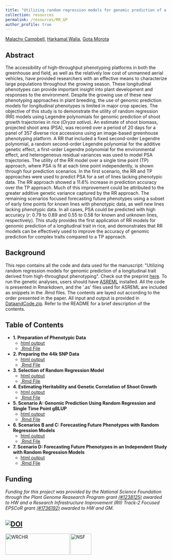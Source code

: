 ```yaml
---
title: "Utilizing random regression models for genomic prediction of a longitudinal trait derived from high-throughput phenotyping"
collection: resources
permalink: /resources/RR_GP
author_profile: true
---
```


[Malachy Campbell](https://malachycampbell.github.io/), [Harkamal Walia](http://cropstressgenomics.org/), [Gota Morota](http://morotalab.org/)

## Abstract
The accessibility of high-throughput phenotyping platforms in both the greenhouse and field, as well as the relatively low cost of unmanned aerial vehicles, have provided researchers with an effective means to characterize large populations throughout the growing season. These longitudinal phenotypes can provide important insight into plant development and responses to the environment. Despite the growing use of these new phenotyping approaches in plant breeding, the use of genomic prediction models for longitudinal phenotypes is limited in major crop species. The objective of this study is to demonstrate the utility of random regression (RR) models using Legendre polynomials for genomic prediction of shoot growth trajectories in rice (*Oryza sativa*). An estimate of shoot biomass, projected shoot area (PSA), was recored over a period of 20 days for a panel of 357 diverse rice accessions using an image-based greenhouse phenotyping platform. A RR that included a fixed second-order Legendre polynomial, a random second-order Legendre polynomial for the additive genetic effect, a first-order Legendre polynomial for the environmental effect, and heterogeneous residual variances was used to model PSA trajectories. The utility of the RR model over a single time point (TP) approach, where PSA is fit at each time point independently, is shown through four prediction scenarios. In the first scenario, the RR and TP approaches were used to predict PSA for a set of lines lacking phenotypic data. The RR approach showed a 11.6% increase in prediction accuracy over the TP approach. Much of this improvement could be attributed to the greater additive genetic variance captured by the RR approach. The remaining scenarios focused forecasting future phenotypes using a subset of early time points for known lines with phenotypic data, as well new lines lacking phenotypic data. In all cases, PSA could be predicted with high accuracy (*r*: 0.79 to 0.89 and 0.55 to 0.58 for known and unknown lines, respectively). This study provides the first application of RR models for genomic prediction of a longitudinal trait in rice, and demonstrates that RR models can be effectively used to improve the accuracy of genomic prediction for complex traits compared to a TP approach.

## Background
This repo contains all the code and data used for the manuscript: "Utilizing random regression models for genomic prediction of a longitudinal trait derived from high-throughput phenotyping". Check out the preprint [here](https://www.biorxiv.org/content/early/2018/05/11/319897). To run the genetic analyses, users should have [ASREML](https://www.vsni.co.uk/downloads/asreml/) installed. All the code is presented in Rmarkdown, and the '.as' files used for ASREML are included as snippets in the .Rmd files. The contents are layed out according to the order presented in the paper. All input and output is provided in [DataandCode.zip](https://rawgit.com/malachycampbell/Utilizing-random-regression-models-for-genomic-prediction-of-a-longitudinal-trait-derived-from-HTP/master/DataandCode.zip). Refer to the README for a brief description of the contents.  

## Table of Contents

* **1. Preparation of Phenotypic Data**
  - [html output](https://rawgit.com/malachycampbell/Utilizing-random-regression-models-for-genomic-prediction-of-a-longitudinal-trait-derived-from-HTP/master/HTMLoutput/1.Phenoprep.html)
  - [.Rmd File](https://rawgit.com/malachycampbell/Utilizing-random-regression-models-for-genomic-prediction-of-a-longitudinal-trait-derived-from-HTP/master/Rmarkdownfiles/1.Phenoprep.Rmd)
* **2. Preparing the 44k SNP Data**
  - [html output](https://rawgit.com/malachycampbell/Utilizing-random-regression-models-for-genomic-prediction-of-a-longitudinal-trait-derived-from-HTP/master/HTMLoutput/2.Genoprep.html)
  - [.Rmd File](https://rawgit.com/malachycampbell/Utilizing-random-regression-models-for-genomic-prediction-of-a-longitudinal-trait-derived-from-HTP/master/Rmarkdownfiles/2.Genoprep.Rmd)
* **3. Selection of Random Regression Model**
  - [html output](https://rawgit.com/malachycampbell/Utilizing-random-regression-models-for-genomic-prediction-of-a-longitudinal-trait-derived-from-HTP/master/HTMLoutput/3.RRmodelselection.html)
  - [.Rmd File](https://rawgit.com/malachycampbell/Utilizing-random-regression-models-for-genomic-prediction-of-a-longitudinal-trait-derived-from-HTP/master/Rmarkdownfiles/3.RRmodelselection.Rmd)
* **4. Estimating Heritability and Genetic Correlation of Shoot Growth**
  - [html output](https://rawgit.com/malachycampbell/Utilizing-random-regression-models-for-genomic-prediction-of-a-longitudinal-trait-derived-from-HTP/master/HTMLoutput/4.Heritability.html)
  - [.Rmd File](https://rawgit.com/malachycampbell/Utilizing-random-regression-models-for-genomic-prediction-of-a-longitudinal-trait-derived-from-HTP/master/Rmarkdownfiles/4.Heritability.Rmd)
* **5. Scenario A: Genomic Prediction Using Random Regression and Single Time Point gBLUP**
  - [html output](https://rawgit.com/malachycampbell/Utilizing-random-regression-models-for-genomic-prediction-of-a-longitudinal-trait-derived-from-HTP/master/HTMLoutput/5.ScenarioA.html)
  - [.Rmd File](https://rawgit.com/malachycampbell/Utilizing-random-regression-models-for-genomic-prediction-of-a-longitudinal-trait-derived-from-HTP/master/Rmarkdownfiles/5.ScenarioA.Rmd)
* **6. Scenarios B and C: Forecasting Future Phenotypes with Random Regression Models**
  - [html output](https://rawgit.com/malachycampbell/Utilizing-random-regression-models-for-genomic-prediction-of-a-longitudinal-trait-derived-from-HTP/master/HTMLoutput/6.ScenariosBandC.html)
  - [.Rmd File](https://rawgit.com/malachycampbell/Utilizing-random-regression-models-for-genomic-prediction-of-a-longitudinal-trait-derived-from-HTP/master/Rmarkdownfiles/6.ScenariosBandC.Rmd)
* **7. Scenario D: Forecasting Future Phenotypes in an Independent Study with Random Regression Models**
  - [html output](https://rawgit.com/malachycampbell/Utilizing-random-regression-models-for-genomic-prediction-of-a-longitudinal-trait-derived-from-HTP/master/HTMLoutput/7.ScenarioD.html)
  - [.Rmd File](https://rawgit.com/malachycampbell/Utilizing-random-regression-models-for-genomic-prediction-of-a-longitudinal-trait-derived-from-HTP/master/Rmarkdownfiles/7.ScenarioD.Rmd)

## Funding
*Funding for this project was provided by the National Science Foundation through the Plant Genome Reasearch Program grant [(#1238125)](https://www.nsf.gov/awardsearch/showAward?AWD_ID=1238125) awarded to HW and a Research Infrastructure Improvement (RII) Track-2 Focused EPSCoR grant [(#1736192)](https://www.nsf.gov/awardsearch/showAward?AWD_ID=1736192) awarded to HW and GM.*

[![DOI](https://zenodo.org/badge/138613689.svg)](https://zenodo.org/badge/latestdoi/138613689)
---

<img align = "left" alt="WRCHR" src = http://malachycampbell.github.io/images/WRCHR.png width = "200" height = "65.43491">
<img align = "left" alt="NSF" src = http://malachycampbell.github.io/images/nsf_logo.png width = "65.43491" height = "65.43491"/>
